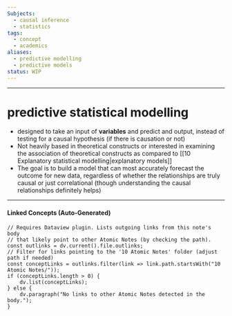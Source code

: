 ```yaml
---
Subjects:
  - causal inference
  - statistics
tags:
  - concept
  - academics
aliases:
  - predictive modelling
  - predictive models
status: WIP
---
```

---
# predictive statistical modelling 
- designed to take an input of **variables** and predict and output, instead of testing for a causal hypothesis (if there is causation or not)
- Not heavily based in theoretical constructs or interested in examining the association of theoretical constructs as compared to [[10 Explanatory statistical modelling|explanatory  models]]
- The goal is to build a model that can most accurately forecast the outcome for new data, regardless of whether the relationships are truly causal or just correlational (though understanding the causal relationships definitely helps)
---
#### Linked Concepts (Auto-Generated)
```dataviewjs
// Requires Dataview plugin. Lists outgoing links from this note's body
// that likely point to other Atomic Notes (by checking the path).
const outlinks = dv.current().file.outlinks;
// Filter for links pointing to the '10 Atomic Notes' folder (adjust path if needed)
const conceptLinks = outlinks.filter(link => link.path.startsWith("10 Atomic Notes/"));
if (conceptLinks.length > 0) {
    dv.list(conceptLinks);
} else {
    dv.paragraph("No links to other Atomic Notes detected in the body.");
}
```